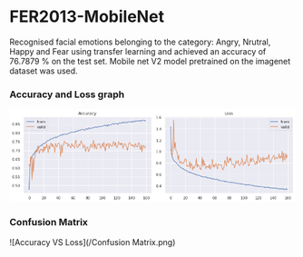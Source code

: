 # FER2013-MobileNet
Recognised facial emotions belonging to the category: Angry, Nrutral, Happy and Fear using transfer learning and achieved an accuracy of 76.7879 % on the test set.
Mobile net V2 model pretrained on the imagenet dataset was used.
### Accuracy and Loss graph
![Accuracy VS Loss](/AccuLoss.png)
### Confusion Matrix
![Accuracy VS Loss](/Confusion Matrix.png)
